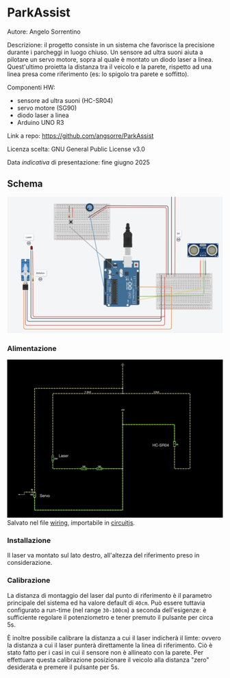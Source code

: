 # ParkAssist

Autore: Angelo Sorrentino

Descrizione: il progetto consiste in un sistema che favorisce la precisione durante i parcheggi in luogo chiuso.
Un sensore ad ultra suoni aiuta a pilotare un servo motore, sopra al quale è montato un diodo laser a linea. Quest'ultimo proietta la distanza tra il veicolo e la parete, rispetto ad una linea presa come riferimento (es: lo spigolo tra parete e soffitto).

Componenti HW:
- sensore ad ultra suoni (HC-SR04)
- servo motore (SG90)
- diodo laser a linea
- Arduino UNO R3

Link a repo: https://github.com/angsorre/ParkAssist

Licenza scelta: GNU General Public License v3.0

Data *indicativa* di presentazione: fine giugno 2025

## Schema
![schema](schema.png)


### Alimentazione
![wiring](wiring.png)
Salvato nel file [wiring](wiring.txt), importabile in [circuitjs](https://www.falstad.com/circuit/circuitjs.html).


### Installazione
Il laser va montato sul lato destro, all'altezza del riferimento preso in considerazione.


### Calibrazione
La distanza di montaggio del laser dal punto di riferimento è il parametro principale del sistema ed ha valore default di `40cm`. Può essere tuttavia configurato a run-time (nel range `30-100cm`) a seconda dell'esigenze: è sufficiente regolare il potenziometro e tener premuto il pulsante per circa 5s.

È inoltre possibile calibrare la distanza a cui il laser indicherà il limte: ovvero la distanza a cui il laser punterà direttamente la linea di riferimento. Ciò è stato fatto per i casi in cui il sensore non è allineato con la parete.
Per effettuare questa calibrazione posizionare il veicolo alla distanza "zero" desiderata e premere il pulsante per 5s.
